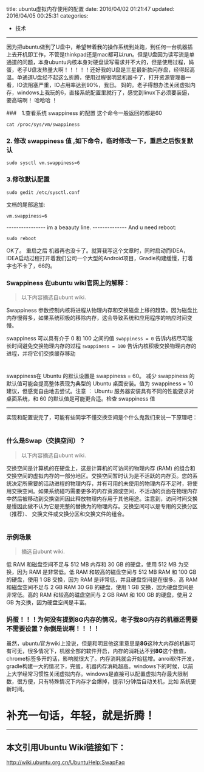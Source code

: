 title: ubuntu虚拟内存使用的配置
date: 2016/04/02 01:21:47
updated: 2016/04/05 00:25:31
categories:
- 技术
---
因为把ubuntu做到了U盘中，希望带着我的操作系统到处跑，到任何一台机器插上去开机即工作，不管是thinkpad还是mac都可以run。但是U盘因为读写流是单通道的问题，本身ubuntu内核本身对硬盘读写需求并不大的，但是使用过程，妈蛋，老子U盘发热量大啊！！！！！还好我的U盘是三星最新款闪存盘，经得起高温。单通道U盘经不起这么折腾，使用过程很明显机器卡了，打开资源管理器一看，IO流阻塞严重，IO占用率达到90%，我日。
妈的。老子得想办法关闭虚拟内存，windows上我玩的6，直接系统配置里就行了，感觉到linux下必须要装逼，要高端啊！
哈哈哈 ！

###　1.查看系统 swappiness 的配置  这个命令一般返回的都是60

``` shell 
cat /proc/sys/vm/swappiness
```

### 2. 修改 swappiness 值 ,如下命令，临时修改一下，重启之后恢复默认
``` shell
sudo sysctl vm.swappiness=6
```

### 3.修改默认配置　

``` shell
sudo gedit /etc/sysctl.conf
```

文档的尾部追加:
```
vm.swappiness=6
```
---------------- im a beaauty line. --------------
And u need  reboot:

``` shell
sudo reboot 
```
OK了。  重启之后 机器再也没卡了。就算我写这个文章时，同时启动而IDEA，IDEA启动过程打开着我们公司一个大型的Android项目，Gradle构建缓慢，打着字也不卡了，66的。

### Swappiness 在ubuntu wiki官网上的解释：
> 以下内容摘选自ubunt wiki.

Swappiness 参数控制内核将进程从物理内存和交换磁盘上移的趋势。因为磁盘比内存慢得多，如果系统积极的移除内存，这会导致系统和应用程序的响应时间变慢。

swappiness 可以具有介于 0 和 100 之间的值
`swappiness = 0`      告诉内核尽可能长时间避免交换物理内存的过程
`swappiness = 100`    告诉内核积极交换物理内存的进程，并将它们交换缓存移动
# 
swappiness在 Ubuntu 的默认设置是 swappiness = 60。
减少 swappiness 的默认值可能会提高整体表现为典型的 Ubuntu 桌面安装。值为 swappiness = 10 建议，但感觉自由地去尝试。注意 ︰ Ubuntu 服务器安装具有不同的性能要求对桌面系统，和 60 的默认值是可能更合适。检查 swappiness 值

-------------------
实现和配置说完了，可能有些同学不懂交换空间是个什么鬼我们来说一下原理吧：
# 
### 什么是Swap（交换空间）？
> 以下内容摘选自ubunt wiki.

交换空间是计算机的在硬盘上，这是计算机的可访问的物理内存 (RAM) 的组合和交换空间的虚拟内存的一部分地区。交换空间暂时认为是不活跃的内存页。您的系统决定所需要的活动进程的物理内存，并有可用的未使用的物理内存不足时，将使用交换空间。如果系统碰巧需要更多的内存资源或空间，不活动的页面在物理内存中然后被移动到交换空间因此释放物理内存用于其他用途。注意到，访问时间交换是慢因此做不认为它是完整的替换为的物理内存。交换空间可以是专用的交换分区 （推荐）、 交换文件或交换分区和交换文件的组合。
# 
### 示例场景
> 摘选自ubunt wiki.

低 RAM 和磁盘空间不足与 512 MB 内存和 30 GB 的硬盘，使用 512 MB 为交换，因为 RAM 是非常低。低 RAM 和较高的磁盘空间与 512 MB RAM 和 100 GB 的硬盘，使用 1 GB 交换，因为 RAM 是非常低，并且硬盘空间是在很多。高 RAM 和磁盘空间不足与 2 GB RAM 30 GB 的硬盘，使用 1 GB 交换，因为硬盘空间是非常低。高的 RAM 和较高的磁盘空间与 2 GB RAM 和 100 GB 的硬盘，使用 2 GB 为交换，因为硬盘空间是丰富。

### 妈蛋！！！为何没有提到8G内存的情况，老子我8G内存的机器还需要不需要设置？你倒是说啊！！！！  
虽然，ubuntu官方wiki上没说，但是和明显他这里意思是**8G**这种大内存的机器可有可无，很多情况下，机器全部的软件开启，内存的消耗达不到**8G**这个数值，chrome标签多开的话，影响就很大了。内存消耗就会开始猛增。anroi软件开发，gradle构建一大的情况下，完蛋，机器内存消耗超高。windows下的时候，以前上大学经常习惯性关闭虚拟内存。windows是直接可以配置虚拟内存最大限制数，很方便，只有特殊情况下内存才会爆掉，提示1分钟后自动关机，比如 系统更新时间。

# 补充一句话，年轻，就是折腾！

------------
## 本文引用Ubuntu Wiki链接如下：
http://wiki.ubuntu.org.cn/UbuntuHelp:SwapFaq
